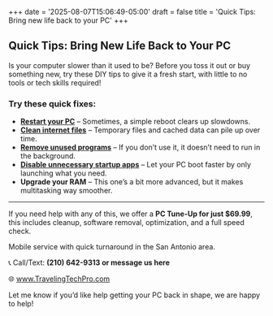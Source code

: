 +++
date = '2025-08-07T15:06:49-05:00'
draft = false
title = 'Quick Tips: Bring new life back to your PC'
+++

## Quick Tips: Bring New Life Back to Your PC

Is your computer slower than it used to be? Before you toss it out or buy something new, try these DIY tips to give it a fresh start, with little to no tools or tech skills required!

<!--more-->

### Try these quick fixes:

- [**Restart your PC**](https://support.microsoft.com/en-us/windows/restart-reboot-your-pc-110262aa-fc79-1c33-7b00-c140ae3a6dac) – Sometimes, a simple reboot clears up slowdowns.
- [**Clean internet files**](https://www.microsoft.com/en-us/edge/learning-center/how-to-manage-and-clear-your-cache-and-cookies?form=MA13I2) – Temporary files and cached data can pile up over time.
- [**Remove unused programs**](https://support.microsoft.com/en-us/windows/uninstall-or-remove-apps-and-programs-in-windows-4b55f974-2cc6-2d2b-d092-5905080eaf98) – If you don’t use it, it doesn’t need to run in the background.
- [**Disable unnecessary startup apps**](https://support.microsoft.com/en-us/windows/configure-startup-applications-in-windows-115a420a-0bff-4a6f-90e0-1934c844e473) – Let your PC boot faster by only launching what you need.
- **Upgrade your RAM** – This one’s a bit more advanced, but it makes multitasking way smoother.

---

If you need help with any of this, we offer a **PC Tune-Up for just $69.99**, this includes cleanup, software removal, optimization, and a full speed check.

Mobile service with quick turnaround in the San Antonio area.

📞 Call/Text: **(210) 642-9313 or message us here**

🌐 www.TravelingTechPro.com

Let me know if you’d like help getting your PC back in shape, we are happy to help!
